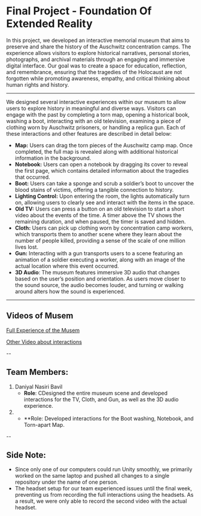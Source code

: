 # Final Project - Foundation Of Extended Reality

In this project, we developed an interactive memorial museum that aims to preserve and share the history of the Auschwitz concentration camps. The experience allows visitors to explore historical narratives, personal stories, photographs, and archival materials through an engaging and immersive digital interface. Our goal was to create a space for education, reflection, and remembrance, ensuring that the tragedies of the Holocaust are not forgotten while promoting awareness, empathy, and critical thinking about human rights and history.

---

We designed several interactive experiences within our museum to allow users to explore history in meaningful and diverse ways. Visitors can engage with the past by completing a torn map, opening a historical book, washing a boot, interacting with an old television, examining a piece of clothing worn by Auschwitz prisoners, or handling a replica gun. Each of these interactions and other features are described in detail below:

- **Map:** Users can drag the torn pieces of the Auschwitz camp map. Once completed, the full map is revealed along with additional historical information in the background.  
- **Notebook:** Users can open a notebook by dragging its cover to reveal the first page, which contains detailed information about the tragedies that occurred.  
- **Boot:** Users can take a sponge and scrub a soldier’s boot to uncover the blood stains of victims, offering a tangible connection to history.  
- **Lighting Control:** Upon entering the room, the lights automatically turn on, allowing users to clearly see and interact with the items in the space.  
- **Old TV:** Users can press a button on an old television to start a short video about the events of the time. A timer above the TV shows the remaining duration, and when paused, the timer is saved and hidden.  
- **Cloth:** Users can pick up clothing worn by concentration camp workers, which transports them to another scene where they learn about the number of people killed, providing a sense of the scale of one million lives lost.  
- **Gun:** Interacting with a gun transports users to a scene featuring an animation of a soldier executing a worker, along with an image of the actual location where this event occurred.
- **3D Audio**: The museum features immersive 3D audio that changes based on the user’s position and orientation. As users move closer to the sound source, the audio becomes louder, and turning or walking around alters how the sound is experienced.

---
## Videos of Musem
[Full Experience of the Musem](https://example.com/video.mp4)

[Other Video about interactions](https://example.com/video.mp4)

--
## Team Members:
1. Daniyal Nasiri Bavil
   - **Role**: CDesigned the entire museum scene and developed interactions for the TV, Cloth, and Gun, as well as the 3D audio experience.
2. 
   - **Role: Developed interactions for the Boot washing, Notebook, and Torn-apart Map.
  
-- 
## Side Note:
- Since only one of our computers could run Unity smoothly, we primarily worked on the same laptop and pushed all changes to a single repository under the name of one person.
- The headset setup for our team experienced issues until the final week, preventing us from recording the full interactions using the headsets. As a result, we were only able to record the second video with the actual headset.

